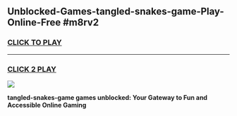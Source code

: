 
## Unblocked-Games-tangled-snakes-game-Play-Online-Free #m8rv2
<h3>
<a href="https://us.freeplayer.one?title=tangled-snakes-game&ref=10M">CLICK TO PLAY</a></h3>
<hr>

<h3>
<a href="https://us.freeplayer.one?title=tangled-snakes-game&ref=10M">CLICK 2 PLAY</a>
  
</h3>

<a href="https://us.freeplayer.one?title=tangled-snakes-game&ref=10M"><img src="https://clearcache.store/games.png"></a>


**tangled-snakes-game games unblocked: Your Gateway to Fun and Accessible Online Gaming**
